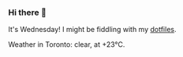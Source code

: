 ### Hi there :wave:

It's Wednesday! I might be fiddling with my [dotfiles](https://github.com/bewuethr/dotfiles).

Weather in Toronto: clear, at +23°C.

